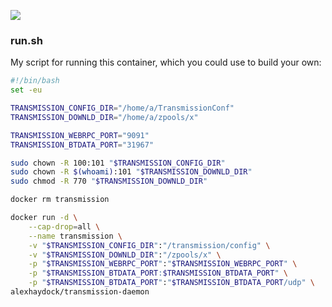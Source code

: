 [![](https://images.microbadger.com/badges/image/alexhaydock/transmission-daemon.svg)](https://microbadger.com/images/alexhaydock/transmission-daemon "Get your own image badge on microbadger.com")

### run.sh
My script for running this container, which you could use to build your own:
```sh
#!/bin/bash
set -eu

TRANSMISSION_CONFIG_DIR="/home/a/TransmissionConf"
TRANSMISSION_DOWNLD_DIR="/home/a/zpools/x"

TRANSMISSION_WEBRPC_PORT="9091"
TRANSMISSION_BTDATA_PORT="31967"

sudo chown -R 100:101 "$TRANSMISSION_CONFIG_DIR"
sudo chown -R $(whoami):101 "$TRANSMISSION_DOWNLD_DIR"
sudo chmod -R 770 "$TRANSMISSION_DOWNLD_DIR"

docker rm transmission

docker run -d \
    --cap-drop=all \
    --name transmission \
    -v "$TRANSMISSION_CONFIG_DIR":"/transmission/config" \
    -v "$TRANSMISSION_DOWNLD_DIR":"/zpools/x" \
    -p "$TRANSMISSION_WEBRPC_PORT":"$TRANSMISSION_WEBRPC_PORT" \
    -p "$TRANSMISSION_BTDATA_PORT:$TRANSMISSION_BTDATA_PORT" \
    -p "$TRANSMISSION_BTDATA_PORT":"$TRANSMISSION_BTDATA_PORT/udp" \
alexhaydock/transmission-daemon
```
